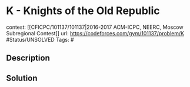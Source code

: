 # K - Knights of the Old Republic

contest: [[CFICPC/101137/101137|2016-2017 ACM-ICPC, NEERC, Moscow Subregional Contest]]
url: https://codeforces.com/gym/101137/problem/K
#Status/UNSOLVED
Tags: #

## Description

## Solution

